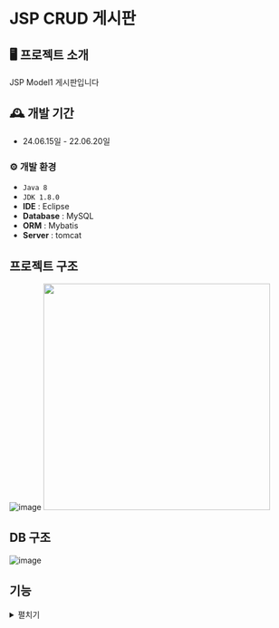 # JSP CRUD 게시판 


## 🖥️ 프로젝트 소개
JSP Model1 게시판입니다 

## 🕰️ 개발 기간
* 24.06.15일 - 22.06.20일


### ⚙️ 개발 환경
- `Java 8`
- `JDK 1.8.0`
- **IDE** : Eclipse 
- **Database** : MySQL
- **ORM** : Mybatis
- **Server** : tomcat

## 프로젝트 구조 
![image](https://github.com/sk5614/jsp_board1/assets/169679888/75fa422b-8c84-49ce-9177-00f848b3efc4)
<img src="https://github.com/sk5614/jsp_board1/assets/169679888/50453faf-8544-4afc-b6be-86c8c19a50f7" width="400" height="400"/>


## DB 구조 
![image](https://github.com/sk5614/jsp_board1/assets/169679888/0bd53f5f-dc1c-4be4-9e8a-f26cd6f053f6)

## 기능 
<details> 
	<summary>펼치기 </summary>

#### 작성
![write](https://github.com/sk5614/jsp_board1/assets/169679888/6b2b9af0-adec-47e7-9343-aff097ed0b79)
<details>
	<summary>SQL 쿼리문 </summary>
    
        INSERT INTO board (b_title, b_content, b_date)
        VALUES (#{bTitle}, #{bContent}, NOW() );
   
</details>

- 
#### 삭제 - 
![delete](https://github.com/sk5614/jsp_board1/assets/169679888/e47684b7-79ff-45ec-a227-8be32f7c6b1a)
<details>
	<summary>SQL 쿼리문 </summary>
    	DELETE 
    	FROM board
    	WHERE b_id=#{bId}
   
</details>

- 
#### 수정 - 
![edit](https://github.com/sk5614/jsp_board1/assets/169679888/51c6af24-7a0d-4b22-bb7f-0a8eb5bb9635)
-<details>
	<summary>SQL 쿼리문 </summary>
    
    	UPDATE board
    	SET b_title=#{bTitle},
    		b_content=#{bContent}
    	WHERE b_id=#{bId}	
</details>


#### 답글 - 
![reply](https://github.com/sk5614/jsp_board1/assets/169679888/9ab6de7b-1021-4412-a03f-39cbcd63aa5d)

<details>
	<summary>SQL 쿼리문 </summary>
        INSERT INTO board (b_title, b_content, b_date, b_group, b_order, b_depth)
    	VALUES (#{bTitle},#{bContent}, NOW(), #{bGroup}, #{bOrder}+1, #{bDepth}+1)
     		UPDATE board 
	
        SET b_order=b_order+1 
		WHERE b_group=#{bGroup} and b_order>#{bOrder} and b_id!=LAST_INSERT_ID() 
   
   
</details>



#### 개선점 


1. 유저 로그인 기능을 추가하지 못해서 아쉬웠습니다. 상단에 현재로그인중인 유저아이디를 띄우는 기능이 필요해보입니다
2. 글쓴이정보와 게시물 정보를 조인해서 보여주는 기능도 필요해보입니다.
3. bootstrap 이용해서 view 를 못꾸민점이 아쉽습니다. 당장 사용 가능할 만큼 꾸밀필요가 있어보입니다
4. 직접 배포하지 못한게 아쉽습니다.
5. 직접 파일받아서 라이브러리에 넣어서하는거보다 다음 프로젝트한다면 maven이나 gradle 을 이용하는게 좋아보입니다.
6.  예외 처리 추가해야할곳이 많아보입니다 alert 로 경고문 띄우는거도 필요해보입니다 .
